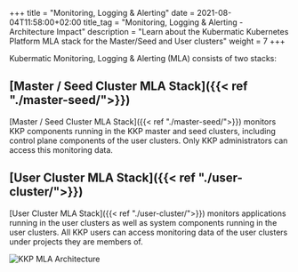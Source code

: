 +++
title = "Monitoring, Logging & Alerting"
date = 2021-08-04T11:58:00+02:00
title_tag = "Monitoring, Logging & Alerting - Architecture Impact"
description = "Learn about the Kubermatic Kubernetes Platform MLA stack for the Master/Seed and User clusters"
weight = 7
+++

Kubermatic Monitoring, Logging & Alerting (MLA) consists of two stacks:

## [Master / Seed Cluster MLA Stack]({{< ref "./master-seed/">}})

[Master / Seed Cluster MLA Stack]({{< ref "./master-seed/">}}) monitors KKP components running in the KKP master and seed clusters, including control plane components of the user clusters. Only KKP administrators can access this monitoring data.

## [User Cluster MLA Stack]({{< ref "./user-cluster/">}})

[User Cluster MLA Stack]({{< ref "./user-cluster/">}}) monitors applications running in the user clusters as well as system components running in the user clusters. All KKP users can access monitoring data of the user clusters under projects they are members of.

![KKP MLA Architecture](/img/kubermatic/main/architecture/kkp-mla-architecture.png?classes=shadow,border "KKP MLA Architecture")
